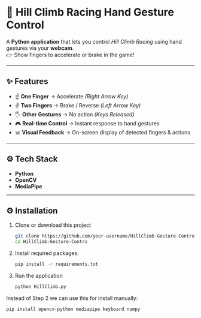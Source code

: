# 🚗 Hill Climb Racing Hand Gesture Control  

A **Python application** that lets you control *Hill Climb Racing* using hand gestures via your **webcam**.  
👉 Show fingers to accelerate or brake in the game!  

---

## ✨ Features  
- ☝ **One Finger** → Accelerate *(Right Arrow Key)*  
- ✌️ **Two Fingers** → Brake / Reverse *(Left Arrow Key)*  
- 🖐️ **Other Gestures** → No action *(Keys Released)*  
- 🎮 **Real-time Control** → Instant response to hand gestures  
- 📊 **Visual Feedback** → On-screen display of detected fingers & actions  

---

## ⚙️ Tech Stack
- **Python**  
- **OpenCV**  
- **MediaPipe**   

---

## ⚙️ Installation  

1. Clone or download this project  
   ```bash
   git clone https://github.com/your-username/HillClimb-Gesture-Control.git
   cd HillClimb-Gesture-Contro
2. Install required packages:
   ```bash
   pip install -r requirements.txt
3. Run the application
   ```bash
   python HillClimb.py
Instead of Step 2 we can use this for install manually:
   ```bash
   pip install opencv-python mediapipe keyboard numpy

